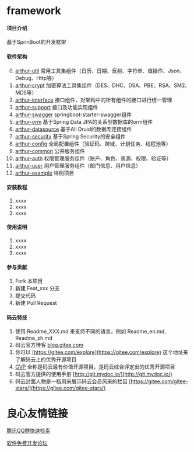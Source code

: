 # framework

#### 项目介绍
基于SprinBoot的开发框架

#### 软件架构
00. [arthur-util](arthur-util/README.md)            		常用工具集组件（日历、日期、反射、字符串、值操作、Json、Debug、Http等）
01. [arthur-crypt](arthur-crypt/README.md)  				加密算法工具集组件（DES、DHC、DSA、PBE、RSA、SM2、MD5等）
02. [arthur-interface](arthur-interface/README.md)  		接口组件，对架构中的所有组件的接口进行统一管理
03. [arthur-support](arthur-support/README.md)           	接口及功能实现组件
04. [arthur-swagger](arthur-swagger/README.md)           springboot-starter-swagger组件
05. [arthur-orm](arthur-orm/README.md)              		基于Spring Data JPA的关系型数据库的orm组件
06. [arthur-datasource](arthur-datasource/README.md)     	基于Ali Druid的数据库连接组件
07. [arthur-security](arthur-security/README.md)         	基于Spring Security的安全组件
08. [arthur-config](arthur-config/README.md)             	全局配置组件（验证码、跨域、计划任务、线程池等）
09. [arthur-common](arthur-common/README.md)             	公共服务组件
10. [arthur-auth](arthur-auth/README.md)  				权限管理服务组件（账户、角色、资源、权限、验证等）
11. [arthur-user](arthur-user/README.md)  				用户管理服务组件（部门信息、用户信息）
12. [arthur-example](arthur-example/README.md)  			样例项目

#### 安装教程

1. xxxx
2. xxxx
3. xxxx

#### 使用说明

1. xxxx
2. xxxx
3. xxxx

#### 参与贡献

1. Fork 本项目
2. 新建 Feat_xxx 分支
3. 提交代码
4. 新建 Pull Request


#### 码云特技

1. 使用 Readme\_XXX.md 来支持不同的语言，例如 Readme\_en.md, Readme\_zh.md
2. 码云官方博客 [blog.gitee.com](https://blog.gitee.com)
3. 你可以 [https://gitee.com/explore](https://gitee.com/explore) 这个地址来了解码云上的优秀开源项目
4. [GVP](https://gitee.com/gvp) 全称是码云最有价值开源项目，是码云综合评定出的优秀开源项目
5. 码云官方提供的使用手册 [http://git.mydoc.io/](http://git.mydoc.io/)
6. 码云封面人物是一档用来展示码云会员风采的栏目 [https://gitee.com/gitee-stars/](https://gitee.com/gitee-stars/)

 # 良心友情链接

[腾讯QQ群快速检索](http://u.720life.cn/s/8cf73f7c)

[软件免费开发论坛](http://u.720life.cn/s/bbb01dc0)